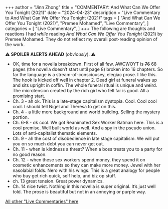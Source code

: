 +++
author = "Jinn Zhong"
title = "COMMENTARY: And What Can We Offer You Tonight (2021)"
date = "2024-04-23"
description = "Live Commentary to And What Can We Offer You Tonight (2021)"
tags = [
    "And What Can We Offer You Tonight (2021)",
    "Premee Mohamed",
    "Live Commentary",
]
categories = [
    "Live Commentary",
]
+++
The following are thoughts and reactions I had _while_ reading _And What Can We Offer You Tonight_ (2021) by Premee Mohamed. They do not reflect my overall post-reading opinion of the work. 

:warning: **SPOILER ALERTS AHEAD** (_obviously_). :warning:

* OK, time for a novella breakdown. First of all few. AWCWOYT is ~~76~~ 68 pages (the novella doesn’t start until page 8) broken into 16 chapters. So far the language is a stream-of-consciousey, elegiac prose. I like this. The hook is kicked off well in chapter 2. Dead girl at funeral wakes up and sits upright in coffin. The whole funeral ritual is unique and weird. The microtension created by the rich girl who fell far is good. All a promising start.
*  Ch. 3 - ah ok. This is a late-stage capitalism dystopia. Cool. Cool cool cool. I should tell Nigel and Theresa to get on this. 
* Ch. 4 - a little more background and world building. Selling the mystery portion. 
* Ch. 6-8 - ok cool. We got Reanimated Sex Worker Batman here. This is a cool premise. Well built world as well. And a spy in the pseudo union. Lots of anti-capitalist thematic elements.
* Ch. 9 - ah the cost of disobedience in late stage capitalism. We will put you on so much debt you can never get out. 
* Ch. 11 - when is kindness a threat? When a boss treats you to a party for no good reason. 
* Ch. 12 - when these sex workers spend money, they spend it on cosmetic enhancements so they can make more money. Jewel with her nasolabial folds. Nero with his wings. This is a great analogy for people who buy get rich quick, self help, and biz op stuff.
* ch. 13 great tension. Great power dynamics. 
* Ch. 14 nice twist. Nothing in this novella is super original. It’s just well told. The prose is beautiful but not in an annoying or purple way. 

[All other "Live Commentaries" here](https://journal.jinnzhong.com/categories/live-commentary/)
